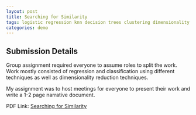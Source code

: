 ```yaml
---
layout: post
title: Searching for Similarity
tags: logistic regression knn decision trees clustering dimensionality reduction pca lda group
categories: demo
---
```


## Submission Details

Group assignment required everyone to assume roles to split the work. Work mostly consisted of regression and classification using different techniques as well as dimensionality reduction techniques.

My assignment was to host meetings for everyone to present their work and write a 1-2 page narrative document.

PDF Link: [Searching for Similarity](https://coltonxan.github.io/Class_Portfolio/Group5_CS4375.004_SearchingforSimilarity.pdf)
